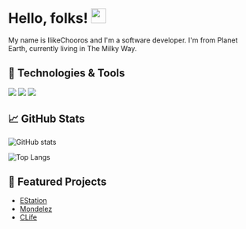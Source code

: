 # Hello, folks! <img src="https://raw.githubusercontent.com/MartinHeinz/MartinHeinz/master/wave.gif" width="30px">

My name is IlikeChooros and I'm a software developer. I'm from Planet Earth, currently living in The Milky Way.

## 🔧 Technologies & Tools
![](https://img.shields.io/badge/OS-Linux-informational?style=flat&logo=linux&logoColor=white&color=2bbc8a)
![](https://img.shields.io/badge/Editor-VSCode-informational?style=flat&logo=visual-studio-code&logoColor=white&color=2bbc8a)
![](https://img.shields.io/badge/Code-Python-informational?style=flat&logo=python&logoColor=white&color=2bbc8a)
<!-- Add more badges from https://shields.io/ -->

## &#x1f4c8; GitHub Stats

![GitHub stats](https://github-readme-stats.vercel.app/api?username=IlikeChooros&show_icons=true)

![Top Langs](https://github-readme-stats.vercel.app/api/top-langs/?username=IlikeChooros&layout=compact)

## 📕 Featured Projects

- [EStation](https://github.com/IlikeChooros/EStation)
- [Mondelez](https://github.com/IlikeChooros/Mondelez)
- [CLife](https://github.com/IlikeChooros/CLife)
<!--
**IlikeChooros/IlikeChooros** is a ✨ _special_ ✨ repository because its `README.md` (this file) appears on your GitHub profile.

Here are some ideas to get you started:

- 🔭 I’m currently working on ...
- 🌱 I’m currently learning ...
- 👯 I’m looking to collaborate on ...
- 🤔 I’m looking for help with ...
- 💬 Ask me about ...
- 📫 How to reach me: ...
- 😄 Pronouns: ...
- ⚡ Fun fact: ...
-->
